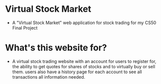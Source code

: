 # Virtual Stock Market

* A "Virtual Stock Market" web application for stock trading for my CS50 Final Project

# What's this website for?

* A virtual stock trading website with an account for users to register for, the ability to get quotes for shares of stocks and to virtually buy or sell them. users also have a history page for each account to see all transactions all information needed.
